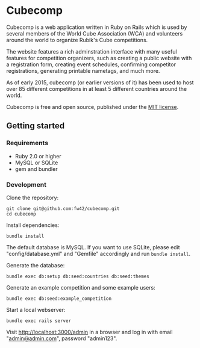 # Cubecomp

Cubecomp is a web application written in Ruby on Rails which is used by
several members of the World Cube Association (WCA) and volunteers around
the world to organize Rubik's Cube competitions.

The website features a rich adminstration interface with many useful features
for competition organizers, such as creating a public website with a registration
form, creating event schedules, confirming competitor registrations, generating
printable nametags, and much more.

As of early 2015, cubecomp (or earlier versions of it) has been used to host
over 85 different competitions in at least 5 different countries around the
world.

Cubecomp is free and open source, published under the
[MIT license](https://en.wikipedia.org/wiki/MIT_License).

## Getting started

### Requirements

* Ruby 2.0 or higher
* MySQL or SQLite
* gem and bundler

### Development

Clone the repository:
```
git clone git@github.com:fw42/cubecomp.git
cd cubecomp
```

Install dependencies:
```
bundle install
```

The default database is MySQL. If you want to use SQLite, please edit
"config/database.yml" and "Gemfile" accordingly and run `bundle install`.

Generate the database:
```
bundle exec db:setup db:seed:countries db:seed:themes
```

Generate an example competition and some example users:
```
bundle exec db:seed:example_competition
```

Start a local webserver:
```
bundle exec rails server
```

Visit [http://localhost:3000/admin](http://localhost:3000/admin) in a browser and log in with
email "admin@admin.com", password "admin123".

